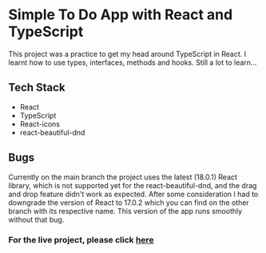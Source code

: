 # Simple To Do App with React and TypeScript

This project was a practice to get my head around TypeScript in React.
I learnt how to use types, interfaces, methods and hooks. Still a lot to learn...

## Tech Stack

  - React
  - TypeScript
  - React-icons
  - react-beautiful-dnd

## Bugs

  Currently on the main branch the project uses the latest (18.0.1) React library, which is not supported yet for the react-beautiful-dnd, and the drag and drop feature didn't work as expected.
  After some consideration I had to downgrade the version of React to 17.0.2 which you can find on the other branch with its respective name. This version of the app runs smoothly without that bug.

### For the live project, please click [here](https://github.com/)